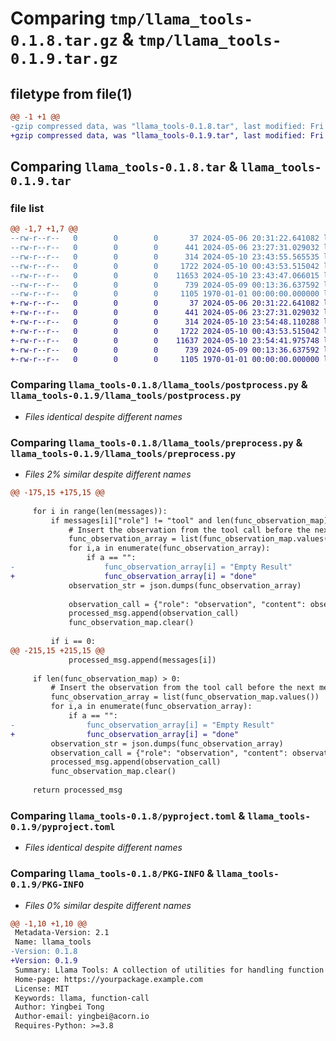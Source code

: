 # Comparing `tmp/llama_tools-0.1.8.tar.gz` & `tmp/llama_tools-0.1.9.tar.gz`

## filetype from file(1)

```diff
@@ -1 +1 @@
-gzip compressed data, was "llama_tools-0.1.8.tar", last modified: Fri Jan  1 00:00:00 2016, max compression
+gzip compressed data, was "llama_tools-0.1.9.tar", last modified: Fri Jan  1 00:00:00 2016, max compression
```

## Comparing `llama_tools-0.1.8.tar` & `llama_tools-0.1.9.tar`

### file list

```diff
@@ -1,7 +1,7 @@
--rw-r--r--   0        0        0       37 2024-05-06 20:31:22.641082 llama_tools-0.1.8/.gitignore
--rw-r--r--   0        0        0      441 2024-05-06 23:27:31.029032 llama_tools-0.1.8/README.md
--rw-r--r--   0        0        0      314 2024-05-10 23:43:55.565535 llama_tools-0.1.8/llama_tools/__init__.py
--rw-r--r--   0        0        0     1722 2024-05-10 00:43:53.515042 llama_tools-0.1.8/llama_tools/postprocess.py
--rw-r--r--   0        0        0    11653 2024-05-10 23:43:47.066015 llama_tools-0.1.8/llama_tools/preprocess.py
--rw-r--r--   0        0        0      739 2024-05-09 00:13:36.637592 llama_tools-0.1.8/pyproject.toml
--rw-r--r--   0        0        0     1105 1970-01-01 00:00:00.000000 llama_tools-0.1.8/PKG-INFO
+-rw-r--r--   0        0        0       37 2024-05-06 20:31:22.641082 llama_tools-0.1.9/.gitignore
+-rw-r--r--   0        0        0      441 2024-05-06 23:27:31.029032 llama_tools-0.1.9/README.md
+-rw-r--r--   0        0        0      314 2024-05-10 23:54:48.110288 llama_tools-0.1.9/llama_tools/__init__.py
+-rw-r--r--   0        0        0     1722 2024-05-10 00:43:53.515042 llama_tools-0.1.9/llama_tools/postprocess.py
+-rw-r--r--   0        0        0    11637 2024-05-10 23:54:41.975748 llama_tools-0.1.9/llama_tools/preprocess.py
+-rw-r--r--   0        0        0      739 2024-05-09 00:13:36.637592 llama_tools-0.1.9/pyproject.toml
+-rw-r--r--   0        0        0     1105 1970-01-01 00:00:00.000000 llama_tools-0.1.9/PKG-INFO
```

### Comparing `llama_tools-0.1.8/llama_tools/postprocess.py` & `llama_tools-0.1.9/llama_tools/postprocess.py`

 * *Files identical despite different names*

### Comparing `llama_tools-0.1.8/llama_tools/preprocess.py` & `llama_tools-0.1.9/llama_tools/preprocess.py`

 * *Files 2% similar despite different names*

```diff
@@ -175,15 +175,15 @@
 
     for i in range(len(messages)):
         if messages[i]["role"] != "tool" and len(func_observation_map) > 0:
             # Insert the observation from the tool call before the next message
             func_observation_array = list(func_observation_map.values())
             for i,a in enumerate(func_observation_array):
                 if a == "":
-                    func_observation_array[i] = "Empty Result"
+                    func_observation_array[i] = "done"
             observation_str = json.dumps(func_observation_array)
             
             observation_call = {"role": "observation", "content": observation_str}
             processed_msg.append(observation_call)
             func_observation_map.clear()
 
         if i == 0:
@@ -215,15 +215,15 @@
             processed_msg.append(messages[i])
 
     if len(func_observation_map) > 0:
         # Insert the observation from the tool call before the next message
         func_observation_array = list(func_observation_map.values())
         for i,a in enumerate(func_observation_array):
             if a == "":
-                func_observation_array[i] = "Empty Result"
+                func_observation_array[i] = "done"
         observation_str = json.dumps(func_observation_array)
         observation_call = {"role": "observation", "content": observation_str}
         processed_msg.append(observation_call)
         func_observation_map.clear()
 
     return processed_msg
```

### Comparing `llama_tools-0.1.8/pyproject.toml` & `llama_tools-0.1.9/pyproject.toml`

 * *Files identical despite different names*

### Comparing `llama_tools-0.1.8/PKG-INFO` & `llama_tools-0.1.9/PKG-INFO`

 * *Files 0% similar despite different names*

```diff
@@ -1,10 +1,10 @@
 Metadata-Version: 2.1
 Name: llama_tools
-Version: 0.1.8
+Version: 0.1.9
 Summary: Llama Tools: A collection of utilities for handling function calls with local llama.cpp models.
 Home-page: https://yourpackage.example.com
 License: MIT
 Keywords: llama, function-call
 Author: Yingbei Tong
 Author-email: yingbei@acorn.io
 Requires-Python: >=3.8
```

